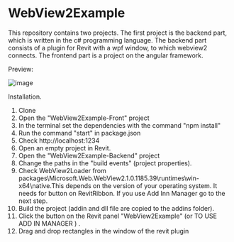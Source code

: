 # WebView2Example
This repository contains two projects. The first project is the backend part, which is written in the c# programming language. The backend part consists of a plugin for Revit with a wpf window, to which webview2 connects. The frontend part is a project on the angular framework.

Preview:

![image](https://github.com/laksan1/WebView2Example/blob/main/gifs/preview.gif)

Installation. 
1. Clone
2. Open the "WebView2Example-Front" project
3. In the terminal set the dependencies with the command "npm install"
4. Run the command "start" in package.json
5. Check http://localhost:1234
6. Open an empty project in Revit.
7. Open the "WebView2Example-Backend" project
8. Change the paths in the "build events" (project properties). 
9. Check WebView2Loader from packages\Microsoft.Web.WebView2.1.0.1185.39\runtimes\win-x64\native\.This depends on the version of your operating system. It needs for button on RevitRibbon. 
If you use Add Inn Manager  go to the next step.
9. Build the project (addin and dll file are copied to the addins folder).
10. Click the button on the Revit panel "WebView2Example" (or TO USE ADD IN MANAGER ) .
11. Drag and drop rectangles in the window of the revit plugin